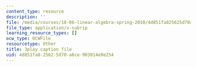 ```yaml
---
content_type: resource
description: ''
file: /media/courses/18-06-linear-algebra-spring-2010/4d851fa825625d70a6ce903914e0e254_osh80YCg_GM.vtt
file_type: application/x-subrip
learning_resource_types: []
ocw_type: OCWFile
resourcetype: Other
title: 3play caption file
uid: 4d851fa8-2562-5d70-a6ce-903914e0e254
---
```

